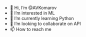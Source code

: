 - 👋 Hi, I’m @AVKomarov
- 👀 I’m interested in ML
- 🌱 I’m currently learning Python
- 💞️ I’m looking to collaborate on API
- 📫 How to reach me 

<!---
AVKomarov/AVKomarov is a ✨ special ✨ repository because its `README.md` (this file) appears on your GitHub profile.
You can click the Preview link to take a look at your changes.
--->
